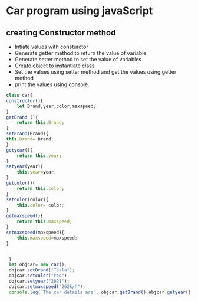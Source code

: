 # Car program using javaScript
## creating Constructor method
* Intiate values with consturctor
* Generate getter method to return the value of variable
* Generate setter method to set the value of variables
* Create object to instantiate class
* Set the values using setter method and get the values using getter method
* print the values using console.

```javascript
class car{
constructor(){
    let Brand,year,color,maxspeed;
}
getBrand (){
    return this.Brand;
}
setBrand(Brand){
this.Brand= Brand;
}
getyear(){
    return this.year;
}
setyear(year){
    this.year=year;
}
getcolor(){
    return this.color;
}
setcolor(color){
    this.color= color;
}
getmaxspeed(){
    return this.maxspeed;
}
setmaxspeed(maxspeed){
    this.maxspeed=maxspeed;
}


 }
 let objcar= new car();
 objcar.setBrand("Tesla");
 objcar.setcolor("red");
 objcar.setyear("2021");
 objcar.setmaxspeed("262k/h");
 console.log(`The car details are`, objcar.getBrand(),objcar.getyear(),objcar.getcolor(),objcar.getmaxspeed());

 ```
